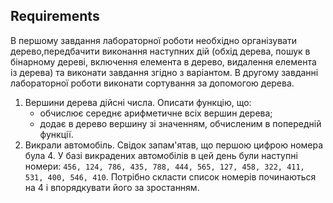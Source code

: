## Requirements

В першому завдання лабораторної роботи необхідно організувати дерево,передбачити виконання наступних дій (обхід дерева, пошук в бінарному дереві, включення елемента в дерево, видалення елемента із дерева) та виконати завдання згідно з варіантом. В другому завданні лабораторної роботи виконати сортування за допомогою дерева.

1. Вершини дерева дійсні числа. Описати функцію, що:
    * обчислює середнє арифметичне всіх вершин дерева;
    * додає в дерево вершину зі значенням, обчисленим в попередній функції.
2. Викрали автомобіль. Свідок запам'ятав, що першою цифрою номера була 4. У базі викрадених автомобілів в цей день були наступні номери: `456, 124, 786, 435, 788, 444, 565, 127, 458, 322, 411, 531, 400, 546, 410`. Потрібно скласти список номерів починаються на 4 і впорядкувати його за зростанням.